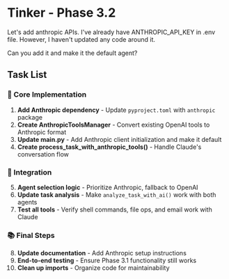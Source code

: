 # Tinker - Phase 3.2

Let's add anthropic APIs. I've already have ANTHROPIC_API_KEY in .env file. However, I haven't updated any code around it.

Can you add it and make it the default agent?

## Task List

### 🔧 Core Implementation
1. **Add Anthropic dependency** - Update `pyproject.toml` with `anthropic` package
2. **Create AnthropicToolsManager** - Convert existing OpenAI tools to Anthropic format
3. **Update main.py** - Add Anthropic client initialization and make it default
4. **Create process_task_with_anthropic_tools()** - Handle Claude's conversation flow

### 🔄 Integration
5. **Agent selection logic** - Prioritize Anthropic, fallback to OpenAI
6. **Update task analysis** - Make `analyze_task_with_ai()` work with both agents
7. **Test all tools** - Verify shell commands, file ops, and email work with Claude

### 📚 Final Steps
8. **Update documentation** - Add Anthropic setup instructions
9. **End-to-end testing** - Ensure Phase 3.1 functionality still works
10. **Clean up imports** - Organize code for maintainability

